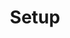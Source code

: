 ---
layout: tag
title: Setup
sections:
    - "Setup"
    - "Databases"
    - "Static Sites"
    - "Applications"
---